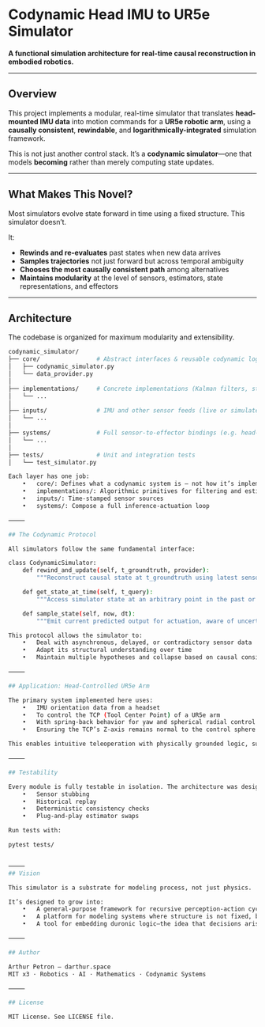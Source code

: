 # Codynamic Head IMU to UR5e Simulator

**A functional simulation architecture for real-time causal reconstruction in embodied robotics.**

---

## Overview

This project implements a modular, real-time simulator that translates **head-mounted IMU data** into motion commands for a **UR5e robotic arm**, using a **causally consistent**, **rewindable**, and **logarithmically-integrated** simulation framework.

This is not just another control stack. It’s a **codynamic simulator**—one that models **becoming** rather than merely computing state updates.

---

## What Makes This Novel?

Most simulators evolve state forward in time using a fixed structure. This simulator doesn’t.

It:

- **Rewinds and re-evaluates** past states when new data arrives  
- **Samples trajectories** not just forward but across temporal ambiguity  
- **Chooses the most causally consistent path** among alternatives  
- **Maintains modularity** at the level of sensors, estimators, state representations, and effectors  

---

## Architecture

The codebase is organized for maximum modularity and extensibility.

```bash
codynamic_simulator/
├── core/                # Abstract interfaces & reusable codynamic logic
│   ├── codynamic_simulator.py
│   └── data_provider.py
│
├── implementations/     # Concrete implementations (Kalman filters, state models)
│   └── ...
│
├── inputs/              # IMU and other sensor feeds (live or simulated)
│   └── ...
│
├── systems/             # Full sensor-to-effector bindings (e.g. head-to-UR5e)
│   └── ...
│
├── tests/               # Unit and integration tests
│   └── test_simulator.py

Each layer has one job:
	•	core/: Defines what a codynamic system is — not how it’s implemented
	•	implementations/: Algorithmic primitives for filtering and estimation
	•	inputs/: Time-stamped sensor sources
	•	systems/: Compose a full inference-actuation loop

⸻

## The Codynamic Protocol

All simulators follow the same fundamental interface:

class CodynamicSimulator:
    def rewind_and_update(self, t_groundtruth, provider):
        """Reconstruct causal state at t_groundtruth using latest sensor history."""

    def get_state_at_time(self, t_query):
        """Access simulator state at an arbitrary point in the past or present."""

    def sample_state(self, now, dt):
        """Emit current predicted output for actuation, aware of uncertainty."""

This protocol allows the simulator to:
	•	Deal with asynchronous, delayed, or contradictory sensor data
	•	Adapt its structural understanding over time
	•	Maintain multiple hypotheses and collapse based on causal consistency

⸻

## Application: Head-Controlled UR5e Arm

The primary system implemented here uses:
	•	IMU orientation data from a headset
	•	To control the TCP (Tool Center Point) of a UR5e arm
	•	With spring-back behavior for yaw and spherical radial control
	•	Ensuring the TCP’s Z-axis remains normal to the control sphere

This enables intuitive teleoperation with physically grounded logic, suitable for real-world embodied agents.

⸻

## Testability

Every module is fully testable in isolation. The architecture was designed to support:
	•	Sensor stubbing
	•	Historical replay
	•	Deterministic consistency checks
	•	Plug-and-play estimator swaps

Run tests with:

pytest tests/


⸻
## Vision

This simulator is a substrate for modeling process, not just physics.

It’s designed to grow into:
	•	A general-purpose framework for recursive perception-action cycles
	•	A platform for modeling systems where structure is not fixed, but emerges through interaction
	•	A tool for embedding duronic logic—the idea that decisions arise in time’s extended now, not a discrete tick

⸻

## Author

Arthur Petron — darthur.space
MIT x3 · Robotics · AI · Mathematics · Codynamic Systems

⸻

## License

MIT License. See LICENSE file.